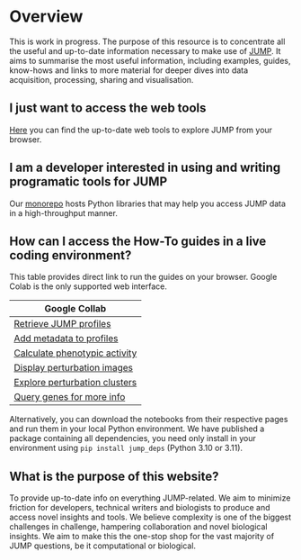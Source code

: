 # Overview

This is work in progress. The purpose of this resource is to concentrate all the useful and up-to-date information necessary to make use of [JUMP](https://jump-cellpainting.broadinstitute.org/). It aims to summarise the most useful information, including examples, guides, know-hows and links to more material for deeper dives into data acquisition, processing, sharing and visualisation.


## I just want to access the web tools

[Here](https://github.com/broadinstitute/monorepo/tree/main/libs/jump_rr) you can find the up-to-date web tools to explore JUMP from your browser.


## I am a developer interested in using and writing programatic tools for JUMP

Our [monorepo](https://github.com/broadinstitute/monorepo/tree/main) hosts Python libraries that may help you access JUMP data in a high-throughput manner.


## How can I access the How-To guides in a live coding environment?

This table provides direct link to run the guides on your browser. Google Colab is the only supported web interface.

| Google Collab                                                                                                                                                                |
|---------------------------------------------------------------------------------------------------------------------------------------------------------------------------- |
| [Retrieve JUMP profiles](https://colab.research.google.com/github/broadinstitute/2023_12_JUMP_data_only_vignettes/blob/colab/colab/1_tutorial_basic.ipynb)                   |
| [Add metadata to profiles](https://colab.research.google.com/github/broadinstitute/2023_12_JUMP_data_only_vignettes/blob/colab/colab/2_add_metadata.ipynb)                   |
| [Calculate phenotypic activity](https://colab.research.google.com/github/broadinstitute/2023_12_JUMP_data_only_vignettes/blob/colab/colab/3_calculate_activity.ipynb)        |
| [Display perturbation images](https://colab.research.google.com/github/broadinstitute/2023_12_JUMP_data_only_vignettes/blob/colab/colab/4_display_perturbation_images.ipynb) |
| [Explore perturbation clusters](https://colab.research.google.com/github/broadinstitute/2023_12_JUMP_data_only_vignettes/blob/colab/colab/5_explore_distance_clusters.ipynb) |
| [Query genes for more info](https://colab.research.google.com/github/broadinstitute/2023_12_JUMP_data_only_vignettes/blob/colab/colab/6_query_genes_externally.ipynb)        |

Alternatively, you can download the notebooks from their respective pages and run them in your local Python environment. We have published a package containing all dependencies, you need only install in your environment using `pip install jump_deps` (Python 3.10 or 3.11).


## What is the purpose of this website?

To provide up-to-date info on everything JUMP-related. We aim to minimize friction for developers, technical writers and biologists to produce and access novel insights and tools. We believe complexity is one of the biggest challenges in challenge, hampering collaboration and novel biological insights. We aim to make this the one-stop shop for the vast majority of JUMP questions, be it computational or biological.
